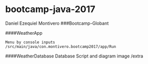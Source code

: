 # bootcamp-java-2017
Daniel Ezequiel Montivero
###Bootcamp-Globant

####WeatherApp
 
    Menu by console inputs
    /src/main/java/con.montivero.bootcamp2017/app/Run
 
####WeatherDatabase
    Database Script and diagram image
    /extra

